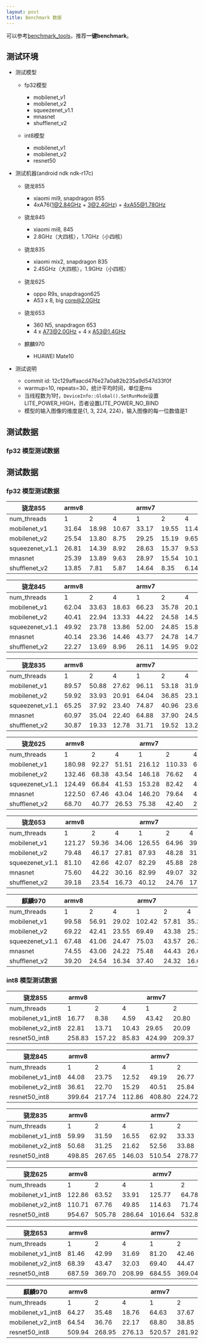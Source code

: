 ```yaml
---
layout: post
title: Benchmark 数据
---
```


可以参考[benchmark_tools](https://github.com/PaddlePaddle/Paddle-Lite/wiki/benchmark_tools)，推荐**一键benchmark**。

## 测试环境

* 测试模型
    * fp32模型
        * mobilenet_v1
        * mobilenet_v2
        * squeezenet_v1.1
        * mnasnet
        * shufflenet_v2
    
    * int8模型
        * mobilenet_v1
        * mobilenet_v2
        * resnet50

* 测试机器(android ndk ndk-r17c)
   *  骁龙855
      * xiaomi mi9, snapdragon 855 
      * 4xA76(1@2.84GHz + 3@2.4GHz) + 4xA55@1.78GHz


   *  骁龙845
      * xiaomi mi8, 845
      * 2.8GHz（大四核），1.7GHz（小四核）

   *  骁龙835
      * xiaomi mix2, snapdragon 835
      * 2.45GHz（大四核），1.9GHz（小四核）
 
   *  骁龙625
      * oppo R9s, snapdragon625
      * A53 x 8, big core@2.0GHz
 
   * 骁龙653
      * 360 N5, snapdragon 653
      * 4 x A73@2.0GHz + 4 x A53@1.4GHz
 
   * 麒麟970
      * HUAWEI Mate10
 
* 测试说明
    * commit id: 12c129affaacd476e27a0a82b235a9d547d33f0f
    * warmup=10, repeats=30，统计平均时间，单位是ms
    * 当线程数为1时，```DeviceInfo::Global().SetRunMode```设置LITE_POWER_HIGH，否者设置LITE_POWER_NO_BIND
    * 模型的输入图像的维度是{1, 3, 224, 224}，输入图像的每一位数值是1
    
## 测试数据

### fp32 模型测试数据

## 测试数据

### fp32 模型测试数据

骁龙855 | armv8 |  |   |armv7  |||
---- | ---- | ---- | ----  |----  |----| ----|
num_threads | 1 | 2 | 4  |1  |2| 4
 mobilenet_v1 | 31.64 | 18.98 | 10.67 | 33.17 | 19.55 | 11.43 
 mobilenet_v2 | 25.54 | 13.80 | 8.75 | 29.25 | 15.19 | 9.65 
 squeezenet_v1.1 | 26.81 | 14.39 | 8.92 | 28.63 | 15.37 | 9.53 
 mnasnet | 25.39 | 13.89 | 9.63	| 28.97	| 15.54	| 10.10 
 shufflenet_v2 | 13.85 | 7.81 | 5.87 | 14.64 | 8.35 | 6.14 

 
 骁龙845 | armv8 |  |   |armv7  |||
---- | ---- | ---- | ----  |----  |----| ----|
num_threads | 1 | 2 | 4  |1  |2| 4
 mobilenet_v1 | 62.04 | 33.63 | 18.63 | 66.23 | 35.78 | 20.14 
 mobilenet_v2 | 40.41 | 22.94 | 13.33 | 44.22 | 24.58 | 14.50 
 squeezenet_v1.1 | 49.92 | 23.78 | 13.86 | 52.00 | 24.85 | 15.87 
 mnasnet | 40.14 | 23.36 | 14.46 | 43.77 | 24.78 | 14.76
 shufflenet_v2 | 22.27 | 13.69 | 8.96 | 26.11 | 14.95 | 9.02 

 
 骁龙835 | armv8 |  |   |armv7  |||
---- | ---- | ---- | ----  |----  |----| ----|
num_threads | 1 | 2 | 4  |1  |2| 4
 mobilenet_v1 | 89.57 | 50.88 | 27.62 | 96.11 | 53.18 | 31.99 
 mobilenet_v2 | 59.92 | 33.93 | 20.91 | 64.04 | 36.85 | 23.10 
 squeezenet_v1.1 | 65.25 | 37.92 | 23.40 | 74.87 | 40.96 | 23.69 
 mnasnet | 60.97 | 35.04 | 22.40 | 64.88 | 37.90 | 24.53
 shufflenet_v2 | 30.87 | 19.33 | 12.78 | 31.71 | 19.52 | 13.25

 
 骁龙625 | armv8 |  |   |armv7  |||
---- | ---- | ---- | ----  |----  |----| ----|
num_threads | 1 | 2 | 4  |1  |2| 4
 mobilenet_v1 | 180.98 | 92.27 | 51.51 | 216.12 | 110.33 | 61.68 
 mobilenet_v2 | 132.46 | 68.38 | 43.54 | 146.18 | 76.62 | 46.21 
 squeezenet_v1.1 | 124.49 | 66.84 | 41.53 | 153.28 | 82.42 | 47.14 
 mnasnet | 122.50 | 67.46 |	43.04 |	146.20 | 79.64 | 48.56 
 shufflenet_v2 | 68.70 | 40.77 | 26.53 | 75.38 | 42.40 | 28.36 

 
 骁龙653 | armv8 |  |   |armv7  |||
---- | ---- | ---- | ----  |----  |----| ----|
num_threads | 1 | 2 | 4  |1  |2| 4
 mobilenet_v1 | 121.27 | 59.36 | 34.06 | 126.55 | 64.96 | 39.23 
 mobilenet_v2 | 79.48 | 46.17 | 27.81 | 87.93 | 48.28 | 31.87 
 squeezenet_v1.1 | 81.10 | 42.66 | 42.07 | 82.29 | 45.88 | 28.84 
 mnasnet | 75.60 | 44.22 | 30.16 | 82.99 | 49.07 | 32.34
 shufflenet_v2 | 39.18 | 23.54 | 16.73 | 40.12 | 24.76 | 17.68 

 

 麒麟970 | armv8 |  |   |armv7  |||
---- | ---- | ---- | ----  |----  |----| ----|
num_threads | 1 | 2 | 4  |1  |2| 4
 mobilenet_v1 | 99.58 | 56.91 | 29.02 | 102.42 | 57.81 | 35.36 
 mobilenet_v2 | 69.22 | 42.41 | 23.55 | 69.49 | 43.38 | 25.26 
 squeezenet_v1.1 | 67.48 | 41.06 | 24.47 | 75.03 | 43.57 | 26.35 
 mnasnet | 74.55 | 43.06 | 24.22 | 75.48 | 44.43 | 26.69 
 shufflenet_v2 | 39.20 | 24.54 | 16.34 | 37.40 | 24.32 | 16.66 

### int8 模型测试数据

骁龙855 | armv8 |  |   |armv7  |||
---- | ---- | ---- | ----  |----  |----| ----|
num_threads | 1 | 2 | 4  |1  |2| 4
 mobilenet_v1_int8 | 16.77 | 8.38 | 4.59 | 43.42 | 20.80 | 10.89 
 mobilenet_v2_int8 | 22.81 | 13.71 | 10.43 | 29.65 | 20.09 | 13.99 
 resnet50_int8 | 258.83 | 157.22 | 85.83 | 424.99 | 209.37 | 112.32 

 骁龙845 | armv8 |  |   |armv7  |||
---- | ---- | ---- | ----  |----  |----| ----|
num_threads | 1 | 2 | 4  |1  |2| 4
 mobilenet_v1_int8 | 44.08 | 23.75 | 12.52 | 49.19 | 26.77 | 13.82 
 mobilenet_v2_int8 | 36.61 | 22.70 | 15.29 | 40.51 | 25.84 | 17.89 
 resnet50_int8 | 399.64 | 217.74 | 112.86 | 408.80 | 224.72 | 122.15 

 骁龙835 | armv8 |  |   |armv7  |||
---- | ---- | ---- | ----  |----  |----| ----|
num_threads | 1 | 2 | 4  |1  |2| 4
 mobilenet_v1_int8 | 59.99 | 31.59 | 16.55 | 62.92 | 33.33 | 17.38 
 mobilenet_v2_int8 | 50.68 | 31.25 | 21.62 | 52.56 | 33.88 | 24.31 
 resnet50_int8 | 498.85 | 267.65 | 146.03 | 510.54 | 278.77 | 155.05

 骁龙625 | armv8 |  |   |armv7  |||
---- | ---- | ---- | ----  |----  |----| ----|
num_threads | 1 | 2 | 4  |1  |2| 4
 mobilenet_v1_int8 | 122.86 | 63.52 | 33.91 | 125.77 | 64.78 | 34.25 
 mobilenet_v2_int8 | 110.71 | 67.76 | 49.85 | 114.63 | 71.74 | 51.73 
 resnet50_int8 | 954.67 | 505.78 | 286.64 | 1016.64 | 532.84 | 305.20

 骁龙653 | armv8 |  |   |armv7  |||
---- | ---- | ---- | ----  |----  |----| ----|
num_threads | 1 | 2 | 4  |1  |2| 4
 mobilenet_v1_int8 | 81.46 | 42.99 | 31.69 | 81.20 | 42.46 | 23.47 
 mobilenet_v2_int8 | 68.39 | 43.47 | 32.03 | 69.40 | 44.47 | 33.46 
 resnet50_int8 | 687.59 | 369.70 | 208.99 | 684.55 | 369.04 | 208.42 

 麒麟970 | armv8 |  |   |armv7  |||
---- | ---- | ---- | ----  |----  |----| ----|
num_threads | 1 | 2 | 4  |1  |2| 4
 mobilenet_v1_int8 | 64.27 | 35.48 | 18.76 | 64.63 | 37.67 | 20.70 
 mobilenet_v2_int8 | 64.54 | 36.76 | 22.17 | 68.80 | 38.85 | 24.30 
 resnet50_int8 | 509.94 | 268.95 | 276.13 | 520.57 | 281.92 | 157.82 

